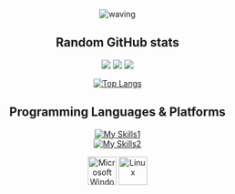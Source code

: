 <div align='center'>

![waving](https://capsule-render.vercel.app/api?type=waving&height=200&text=Hello,%20I'm%20Fares!&fontAlign=50&fontAlignY=40&color=timeGradient)

</div>



<div align="center">
  <h2> Random GitHub stats </h2>
  
  ![](https://raw.githubusercontent.com/FaresAtef1/github-profile-summary-cards/master/profile-summary-card-output/algolia/0-profile-details.svg)
  ![](https://raw.githubusercontent.com/FaresAtef1/github-profile-summary-cards/master/profile-summary-card-output/algolia/3-stats.svg)
  ![](https://raw.githubusercontent.com/FaresAtef1/github-profile-summary-cards/master/profile-summary-card-output/algolia/4-productive-time.svg)

  [![Top Langs](https://github-readme-stats.vercel.app/api/top-langs/?username=FaresAtef1&hide=html,css,xslt,makefile&langs_count=30&theme=tokyonight&bg_color=050F2C&layout=compact)](https://github.com/anuraghazra/github-readme-stats)
</div>

<div align='center'>
  <h2> Programming Languages & Platforms </h2>
  
  [![My Skills1](https://skillicons.dev/icons?i=cpp,c,cs,java,py,html,css,arduino)](https://skillicons.dev)  
  [![My Skills2](https://skillicons.dev/icons?i=git,github,mongodb,mysql)](https://skillicons.dev)
  
  <img src="https://edent.github.io/SuperTinyIcons/images/svg/windows.svg" width="50" title="Microsoft Windows" />
  <img src="https://edent.github.io/SuperTinyIcons/images/svg/linux.svg" width="50" title="Linux" />
</div>

<!--
**FaresAtef1/FaresAtef1** is a ✨ _special_ ✨ repository because its `README.md` (this file) appears on your GitHub profile.

Here are some ideas to get you started:

- 🔭 I’m currently working on ...
- 🌱 I’m currently learning ...
- 👯 I’m looking to collaborate on ...
- 🤔 I’m looking for help with ...
- 💬 Ask me about ...
- 📫 How to reach me: ...
- 😄 Pronouns: ...
- ⚡ Fun fact: ...
-->
